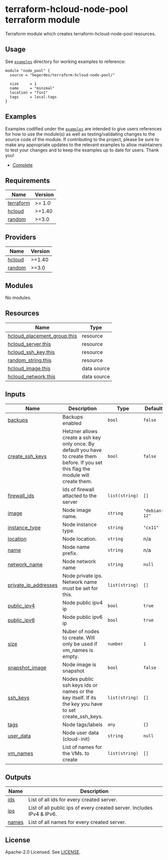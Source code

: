 # terraform-hcloud-node-pool terraform module

Terraform module which creates terraform-hcloud-node-pool resources.

## Usage

See [`examples`](https://github.com/hegerdes/terraform-hcloud-node-pool/tree/main/examples) directory for working examples to reference:

```hcl
module "node_pool" {
  source = "hegerdes/terraform-hcloud-node-pool/"

  size     = 1
  name     = "minimal"
  location = "fsn1"
  tags     = local.tags
}
```

## Examples

Examples codified under the [`examples`](https://github.com/hegerdes/terraform-hcloud-node-pool/tree/main/examples) are intended to give users references for how to use the module(s) as well as testing/validating changes to the source code of the module. If contributing to the project, please be sure to make any appropriate updates to the relevant examples to allow maintainers to test your changes and to keep the examples up to date for users. Thank you!

- [Complete](https://github.com/hegerdes/terraform-hcloud-node-pool/tree/main/examples/complete)

<!-- BEGINNING OF PRE-COMMIT-TERRAFORM DOCS HOOK -->
## Requirements

| Name | Version |
|------|---------|
| <a name="requirement_terraform"></a> [terraform](#requirement\_terraform) | >= 1.0 |
| <a name="requirement_hcloud"></a> [hcloud](#requirement\_hcloud) | >=1.40 |
| <a name="requirement_random"></a> [random](#requirement\_random) | >=3.0 |

## Providers

| Name | Version |
|------|---------|
| <a name="provider_hcloud"></a> [hcloud](#provider\_hcloud) | >=1.40 |
| <a name="provider_random"></a> [random](#provider\_random) | >=3.0 |

## Modules

No modules.

## Resources

| Name | Type |
|------|------|
| [hcloud_placement_group.this](https://registry.terraform.io/providers/hetznercloud/hcloud/latest/docs/resources/placement_group) | resource |
| [hcloud_server.this](https://registry.terraform.io/providers/hetznercloud/hcloud/latest/docs/resources/server) | resource |
| [hcloud_ssh_key.this](https://registry.terraform.io/providers/hetznercloud/hcloud/latest/docs/resources/ssh_key) | resource |
| [random_string.this](https://registry.terraform.io/providers/hashicorp/random/latest/docs/resources/string) | resource |
| [hcloud_image.this](https://registry.terraform.io/providers/hetznercloud/hcloud/latest/docs/data-sources/image) | data source |
| [hcloud_network.this](https://registry.terraform.io/providers/hetznercloud/hcloud/latest/docs/data-sources/network) | data source |

## Inputs

| Name | Description | Type | Default | Required |
|------|-------------|------|---------|:--------:|
| <a name="input_backups"></a> [backups](#input\_backups) | Backups enabled | `bool` | `false` | no |
| <a name="input_create_ssh_keys"></a> [create\_ssh\_keys](#input\_create\_ssh\_keys) | Hetzner allows create a ssh key only once. By default you have to create them before. If you set this flag the module will create them. | `bool` | `false` | no |
| <a name="input_firewall_ids"></a> [firewall\_ids](#input\_firewall\_ids) | Ids of firewall attacted to the server | `list(string)` | `[]` | no |
| <a name="input_image"></a> [image](#input\_image) | Node image name. | `string` | `"debian-12"` | no |
| <a name="input_instance_type"></a> [instance\_type](#input\_instance\_type) | Node instance type. | `string` | `"cx11"` | no |
| <a name="input_location"></a> [location](#input\_location) | Node location. | `string` | n/a | yes |
| <a name="input_name"></a> [name](#input\_name) | Node name prefix. | `string` | n/a | yes |
| <a name="input_network_name"></a> [network\_name](#input\_network\_name) | Node network name | `string` | `null` | no |
| <a name="input_private_ip_addresses"></a> [private\_ip\_addresses](#input\_private\_ip\_addresses) | Node private ips. Network name must be set for this. | `list(string)` | `[]` | no |
| <a name="input_public_ipv4"></a> [public\_ipv4](#input\_public\_ipv4) | Node public ipv4 ip | `bool` | `true` | no |
| <a name="input_public_ipv6"></a> [public\_ipv6](#input\_public\_ipv6) | Node public ipv6 ip | `bool` | `true` | no |
| <a name="input_size"></a> [size](#input\_size) | Nuber of nodes to create. Will only be used if vm\_names is empty. | `number` | `1` | no |
| <a name="input_snapshot_image"></a> [snapshot\_image](#input\_snapshot\_image) | Node image is snapshot | `bool` | `false` | no |
| <a name="input_ssh_keys"></a> [ssh\_keys](#input\_ssh\_keys) | Nodes public ssh keys ids or names or the key itself. If its the key you have to set create\_ssh\_keys. | `list(string)` | `[]` | no |
| <a name="input_tags"></a> [tags](#input\_tags) | Node tags/labels | `any` | `{}` | no |
| <a name="input_user_data"></a> [user\_data](#input\_user\_data) | Node user data (cloud-init) | `string` | `null` | no |
| <a name="input_vm_names"></a> [vm\_names](#input\_vm\_names) | List of names for the VMs. to create | `list(string)` | `[]` | no |

## Outputs

| Name | Description |
|------|-------------|
| <a name="output_ids"></a> [ids](#output\_ids) | List of all ids for every created server. |
| <a name="output_ips"></a> [ips](#output\_ips) | List of all public ips of every created server. Includes IPv4 & IPv6. |
| <a name="output_names"></a> [names](#output\_names) | List of all names for every created server. |
<!-- END OF PRE-COMMIT-TERRAFORM DOCS HOOK -->

## License

Apache-2.0 Licensed. See [LICENSE](https://github.com/hegerdes/terraform-hcloud-node-poolblob/main/LICENSE).
